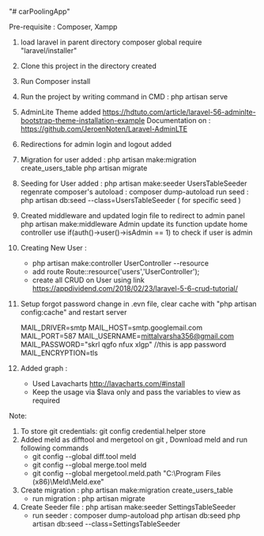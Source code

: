 "# carPoolingApp" 

Pre-requisite : Composer, Xampp

1. load laravel in parent directory 
composer global require "laravel/installer"

2. Clone this project in the directory created

3. Run Composer install

4. Run the project by writing command in CMD :
php artisan serve

5. AdminLite Theme added 
https://hdtuto.com/article/laravel-56-adminlte-bootstrap-theme-installation-example
Documentation on : https://github.com/JeroenNoten/Laravel-AdminLTE

6. Redirections for admin login and logout added 

7. Migration for user added :
    php artisan make:migration create_users_table
    php artisan migrate

8. Seeding for User added :
    php artisan make:seeder UsersTableSeeder
    regenrate composer's autoload : composer dump-autoload
    run seed : php artisan db:seed --class=UsersTableSeeder ( for specific seed )

9. Created middleware and updated login file to redirect to admin panel
    php artisan make:middleware Admin
    update its function
    update home controller
    use  if(auth()->user()->isAdmin == 1) to check if user is admin

10. Creating New User :
    - php artisan make:controller UserController --resource
    - add route Route::resource('users','UserController');
    - create all CRUD on User using link https://appdividend.com/2018/02/23/laravel-5-6-crud-tutorial/

11. Setup forgot password
    change in .evn file, clear cache with "php artisan config:cache" and restart server 

    MAIL_DRIVER=smtp
    MAIL_HOST=smtp.googlemail.com
    MAIL_PORT=587
    MAIL_USERNAME=mittalvarsha356@gmail.com
    MAIL_PASSWORD="skrl qgfo nfux xlgp" //this is app password
    MAIL_ENCRYPTION=tls

12. Added graph :
    - Used Lavacharts http://lavacharts.com/#install
    - Keep the usage via $lava only and pass the variables to view as required

Note:
1. To store git credentials: git config credential.helper store
2. Added meld as difftool and mergetool on git , Download meld and run following commands
    -  git config --global diff.tool meld
    -  git config --global merge.tool meld
    -  git config --global mergetool.meld.path "C:\Program Files (x86)\Meld\Meld.exe"
3. Create migration :   php artisan make:migration create_users_table
    - run migration :   php artisan migrate
4. Create Seeder file : php artisan make:seeder SettingsTableSeeder
    - run seeder :  composer dump-autoload
                    php artisan db:seed
                    php artisan db:seed --class=SettingsTableSeeder